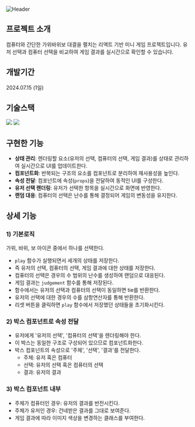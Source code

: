 ![Header](https://capsule-render.vercel.app/api?type=rect&height=250&color=1e235a&text=Rock%20Paper%20Scissor&fontColor=ffffff&fontSize=60&desc=컴퓨터와%20대결!%20가위바위보%20게임%20미니%20프로젝트&descAlignY=70&descSize=18)

## 프로젝트 소개
컴퓨터와 간단한 가위바위보 대결을 펼치는 리액트 기반 미니 게임 프로젝트입니다. 유저 선택과 컴퓨터 선택을 비교하여 게임 결과를 실시간으로 확인할 수 있습니다.

## 개발기간
2024.07.15 (1일)


## 기술스택
<div>
	<img src="https://img.shields.io/badge/React-61DAFB?style=for-the-badge&logo=react&logoColor=black">
	<img src="https://img.shields.io/badge/CSS-1572B6?style=for-the-badge&logo=react&logoColor=white"> 
</div>

## 구현한 기능
- **상태 관리**: 렌더링할 요소(유저의 선택, 컴퓨터의 선택, 게임 결과)를 상태로 관리하여 실시간으로 UI를 업데이트한다.
- **컴포넌트화**: 반복되는 구조의 요소를 컴포넌트로 분리하여 재사용성을 높인다.
- **속성 전달**: 컴포넌트에 속성(`props`)을 전달하여 동적인 UI를 구성한다.
- **유저 선택 렌더링**: 유저가 선택한 항목을 실시간으로 화면에 반영한다.
- **랜덤 대응**: 컴퓨터의 선택은 난수를 통해 결정되어 게임의 변동성을 유지한다.

## 상세 기능
### 1) 기본로직
 가위, 바위, 보 아이콘 중에서 하나를 선택한다.
- `play` 함수가 실행되면서 세개의 상태를 저장한다.
- 즉 유저의 선택, 컴퓨터의 선택, 게임 결과에 대한 상태를 저장한다.
- 컴퓨터의 선택은 경우의 수 범위의 난수를 생성하여 랜덤으로 대응된다.
- 게임 결과는 `judgement` 함수를 통해 저장된다.
- 함수에서는 유저의 선택과 컴퓨터의 선택이 동일하면 tie를 반환한다.
- 유저의 선택에 대한 경우의 수를 삼항연산자를 통해 반환한다.
- 리셋 버튼을 클릭하면 `play` 함수에서 저장했던 상태들을 초기화시킨다.


### 2) 박스 컴포넌트로 속성 전달
- 유저에게 '유저의 선택', '컴퓨터의 선택'을 렌더링해야 한다.
- 이 박스는 동일한 구조로 구성되어 있으므로 컴포넌트화한다.
- 박스 컴포넌트의 속성으로 '주체', '선택', '결과'를 전달한다.
	- 주체: 유저 혹은 컴퓨터
 	- 선택: 유저의 선택 혹은 컴퓨터의 선택
	- 결과: 유저의 결과


### 3) 박스 컴포넌트 내부
+ 주체가 컴퓨터인 경우: 유저의 결과를 반전시킨다.
+ 주체가 유저인 경우: 건네받은 결과를 그대로 보여준다.
+ 게임 결과에 따라 이미지 색상을 변경하는 클래스를 부여한다.
